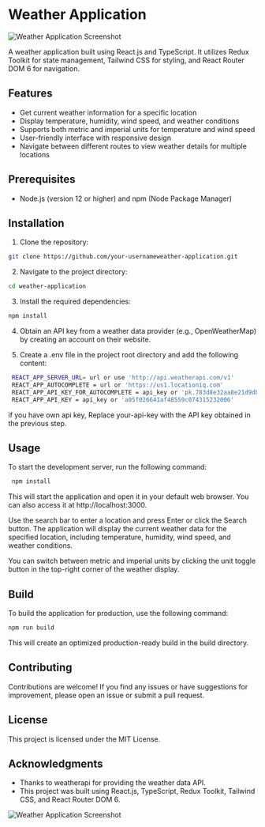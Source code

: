 
# Weather Application

![Weather Application Screenshot](https://res.cloudinary.com/dza2t1htw/image/upload/v1687610806/Screenshot_52_eqgn5f.png)

A weather application built using React.js and TypeScript. It utilizes Redux Toolkit for state management, Tailwind CSS for styling, and React Router DOM 6 for navigation.

## Features
- Get current weather information for a specific location
- Display temperature, humidity, wind speed, and weather conditions
- Supports both metric and imperial units for temperature and wind speed
- User-friendly interface with responsive design
- Navigate between different routes to view weather details for multiple locations

## Prerequisites
- Node.js (version 12 or higher) and npm (Node Package Manager)

## Installation

1. Clone the repository:

 ```bash
git clone https://github.com/your-usernameweather-application.git
```
2. Navigate to the project directory:
 ```bash
 cd weather-application
 ```
 3. Install the required dependencies:
 ```bash
 npm install
 ```

 4. Obtain an API key from a weather data provider (e.g., OpenWeatherMap) by creating an account on their website.

 5. Create a .env file in the project root directory and add the following content:
 ```bash
  REACT_APP_SERVER_URL= url or use 'http://api.weatherapi.com/v1'
  REACT_APP_AUTOCOMPLETE = url or 'https://us1.locationiq.com'
  REACT_APP_API_KEY_FOR_AUTOCOMPLETE = api_key or 'pk.783d8e32aa8e21d9db146d7da763ee61'
  REACT_APP_API_KEY = api_key or 'a05f026641af48559c074315232006'
  ```
  if you have own api key, Replace your-api-key with the API key obtained in the previous step.

## Usage
To start the development server, run the following command:
```bash
 npm install
 ```

 This will start the application and open it in your default web browser. You can also access it at http://localhost:3000.

Use the search bar to enter a location and press Enter or click the Search button. The application will display the current weather data for the specified location, including temperature, humidity, wind speed, and weather conditions.

You can switch between metric and imperial units by clicking the unit toggle button in the top-right corner of the weather display.

## Build
To build the application for production, use the following command:
```bash
npm run build
```

This will create an optimized production-ready build in the build directory.

## Contributing

Contributions are welcome! If you find any issues or have suggestions for improvement, please open an issue or submit a pull request.

## License

This project is licensed under the MIT License.

## Acknowledgments

- Thanks to weatherapi for providing the weather data API.
- This project was built using React.js, TypeScript, Redux Toolkit, Tailwind CSS, and React Router DOM 6.

![Weather Application Screenshot](https://res.cloudinary.com/dza2t1htw/image/upload/v1687610806/Screenshot_52_eqgn5f.png)
